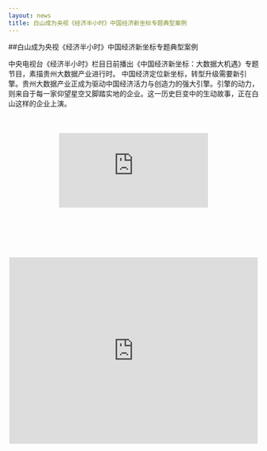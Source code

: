 ```yaml
---
layout: news
title: 白山成为央视《经济半小时》中国经济新坐标专题典型案例
---
```


##白山成为央视《经济半小时》中国经济新坐标专题典型案例

<p>中央电视台《经济半小时》栏目日前播出《中国经济新坐标：大数据大机遇》专题节目，素描贵州大数据产业进行时。
中国经济定位新坐标，转型升级需要新引擎。贵州大数据产业正成为驱动中国经济活力与创造力的强大引擎。引擎的动力，则来自于每一家仰望星空又脚踏实地的企业。这一历史巨变中的生动故事，正在白山这样的企业上演。</p>
<div style="margin-top:50px;" class="visible-xs">
<p style="text-align: center"><iframe class="video_iframe" style="z-index:1;max-width:100%;" src="https://v.qq.com/iframe/player.html?vid=t0500x9m8hp&amp;auto=0" allowfullscreen="" frameborder="0" ></iframe></p>
</div>


<div style="margin:100px 0 300px;" class="hidden-xs">
<p style="text-align: center"><iframe class="video_iframe" style="z-index:1;max-width:100%;" src="https://v.qq.com/iframe/player.html?vid=t0500x9m8hp&amp;auto=0" allowfullscreen="" frameborder="0" width="500" height="375"></iframe></p>
</div>
